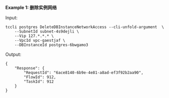**Example 1: 删除实例网络**



Input: 

```
tccli postgres DeleteDBInstanceNetworkAccess --cli-unfold-argument  \
    --SubnetId subnet-4s9dejli \
    --Vip 127.*.*.* \
    --VpcId vpc-gaestjaf \
    --DBInstanceId postgres-6bwgamo3
```

Output: 
```
{
    "Response": {
        "RequestId": "6ace8140-6b9e-4e81-a8ad-ef3f92b2aa90",
        "FlowId": 912,
        "TaskId": 912
    }
}
```

